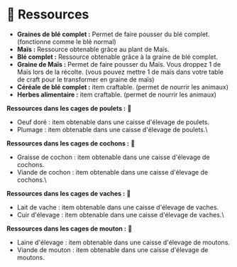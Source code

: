 # 🌾 Ressources

* **Graines de blé complet :** Permet de faire pousser du blé complet. (fonctionne comme le blé normal)
* **Maïs :** Ressource obtenable grâce au plant de Maïs.
* **Blé complet :** Ressource obtenable grâce à la graine de blé complet.
* **Graine de Maïs :** Permet de faire pousser du Maïs. Vous droppez 1 de Maïs lors de la récolte. (vous pouvez mettre 1 de maïs dans votre table de craft pour le transformer en graine de maïs)
* **Céréale de blé complet :** item craftable. (permet de nourrir les animaux)
* **Herbes alimentaire :** item craftable. (permet de nourrir les animaux)



**Ressources dans les cages de poulets :** :chicken:

* Oeuf doré : item obtenable dans une caisse d'élevage de poulets.
* Plumage : item obtenable dans une caisse d'élevage de poulets.\


**Ressources dans les cages de cochons :** :pig:

* Graisse de cochon : item obtenable dans une caisse d'élevage de cochons.
* Viande de cochon : item obtenable dans une caisse d'élevage de cochons.\


**Ressources dans les cages de vaches :** :cow2:

* Lait de vache : item obtenable dans une caisse d'élevage de vaches.
* Cuir d'élevage : item obtenable dans une caisse d'élevage de vaches.\


**Ressources dans les cages de mouton :** :sheep:

* Laine d'élevage : item obtenable dans une caisse d'élevage de moutons.
* Viande de mouton : item obtenable dans une caisse d'élevage de moutons.
